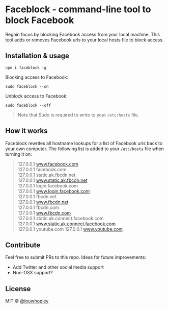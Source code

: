 # Faceblock - command-line tool to block Facebook

Regain focus by blocking Facebook access from your local machine. This tool adds or removes Facebook urls to your local hosts file to block access.

## Installation & usage

```
npm i faceblock -g
```

Blocking access to Facebook:
```
sudo faceblock --on
```

Unblock access to Facebook:
```
sudo faceblock --off
```

> Note that Sudo is required to write to your `/etc/hosts` file.

## How it works

Faceblock rewrites all hostname lookups for a list of Facebook urls back to your own computer. The following list is added to your `/etc/hosts` file when turning it on:

> 127.0.0.1 www.facebook.com  
127.0.0.1 facebook.com  
127.0.0.1 static.ak.fbcdn.net  
127.0.0.1 www.static.ak.fbcdn.net  
127.0.0.1 login.facebook.com  
127.0.0.1 www.login.facebook.com  
127.0.0.1 fbcdn.net  
127.0.0.1 www.fbcdn.net  
127.0.0.1 fbcdn.com  
127.0.0.1 www.fbcdn.com  
127.0.0.1 static.ak.connect.facebook.com  
127.0.0.1 www.static.ak.connect.facebook.com  
127.0.0.1 youtube.com
127.0.0.1 www.youtube.com

## Contribute

Feel free to submit PRs to this repo. Ideas for future improvements:

- Add Twitter and other social media support
- Non-OSX support?

## License

MIT © [@louwhopley](https://github.com/LouwHopley/faceblock)
